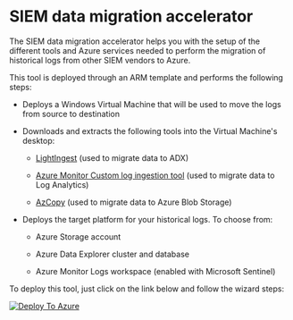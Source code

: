 # SIEM data migration accelerator

The SIEM data migration accelerator helps you with the setup of the different tools and Azure services needed to perform the migration of historical logs from other SIEM vendors to Azure.

This tool is deployed through an ARM template and performs the following steps:

- Deploys a Windows Virtual Machine that will be used to move the logs from source to destination

- Downloads and extracts the following tools into the Virtual Machine's desktop:

    + [LightIngest](https://docs.microsoft.com/en-us/azure/data-explorer/lightingest) (used to migrate data to ADX)

    + [Azure Monitor Custom log ingestion tool](https://github.com/Azure/Azure-Sentinel/tree/master/Tools/CustomLogsIngestion-DCE-DCR) (used to migrate data to Log Analytics)

    + [AzCopy](https://docs.microsoft.com/en-us/azure/storage/common/storage-use-azcopy-v10) (used to migrate data to Azure Blob Storage)

- Deploys the target platform for your historical logs. To choose from:

    + Azure Storage account
    
    + Azure Data Explorer cluster and database

    + Azure Monitor Logs workspace (enabled with Microsoft Sentinel)


To deploy this tool, just click on the link below and follow the wizard steps:

[![Deploy To Azure](https://aka.ms/deploytoazurebutton)](https://portal.azure.com/#create/Microsoft.Template/uri/https%3A%2F%2Fraw.githubusercontent.com%2Fjaviersoriano%2Fsiem-data-migration%2Fmaster%2Fazuredeploy.json/createUIDefinitionUri/https%3A%2F%2Fraw.githubusercontent.com%2Fjaviersoriano%2Fsiem-data-migration%2Fmaster%2FcreateUiDefinition.json)